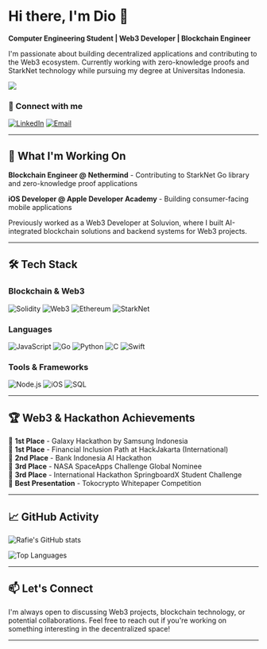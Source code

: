 
# Hi there, I'm Dio 👋

**Computer Engineering Student | Web3 Developer | Blockchain Engineer**

I'm passionate about building decentralized applications and contributing to the Web3 ecosystem. Currently working with zero-knowledge proofs and StarkNet technology while pursuing my degree at Universitas Indonesia.

![](https://leetcard.jacoblin.cool/rafieamandio?ext=heatmap)

### 🔗 Connect with me
[![LinkedIn](https://img.shields.io/badge/LinkedIn-0077B5?style=for-the-badge&logo=linkedin&logoColor=white)](https://www.linkedin.com/in/rafieamandio/)
[![Email](https://img.shields.io/badge/Email-D14836?style=for-the-badge&logo=gmail&logoColor=white)](mailto:rafieamandio@gmail.com)

---

## 💼 What I'm Working On

**Blockchain Engineer @ Nethermind** - Contributing to StarkNet Go library and zero-knowledge proof applications

**iOS Developer @ Apple Developer Academy** - Building consumer-facing mobile applications

Previously worked as a Web3 Developer at Soluvion, where I built AI-integrated blockchain solutions and backend systems for Web3 projects.

---

## 🛠️ Tech Stack

### Blockchain & Web3
![Solidity](https://img.shields.io/badge/Solidity-363636?style=for-the-badge&logo=solidity&logoColor=white)
![Web3](https://img.shields.io/badge/Web3-F16822?style=for-the-badge&logo=web3.js&logoColor=white)
![Ethereum](https://img.shields.io/badge/Ethereum-3C3C3D?style=for-the-badge&logo=ethereum&logoColor=white)
![StarkNet](https://img.shields.io/badge/StarkNet-000000?style=for-the-badge&logo=starknet&logoColor=white)

### Languages
![JavaScript](https://img.shields.io/badge/JavaScript-F7DF1E?style=for-the-badge&logo=javascript&logoColor=black)
![Go](https://img.shields.io/badge/Go-00ADD8?style=for-the-badge&logo=go&logoColor=white)
![Python](https://img.shields.io/badge/Python-3776AB?style=for-the-badge&logo=python&logoColor=white)
![C](https://img.shields.io/badge/C-00599C?style=for-the-badge&logo=c&logoColor=white)
![Swift](https://img.shields.io/badge/Swift-FA7343?style=for-the-badge&logo=swift&logoColor=white)

### Tools & Frameworks
![Node.js](https://img.shields.io/badge/Node.js-43853D?style=for-the-badge&logo=node.js&logoColor=white)
![iOS](https://img.shields.io/badge/iOS-000000?style=for-the-badge&logo=ios&logoColor=white)
![SQL](https://img.shields.io/badge/SQL-4479A1?style=for-the-badge&logo=mysql&logoColor=white)

---

## 🏆 Web3 & Hackathon Achievements

🥇 **1st Place** - Galaxy Hackathon by Samsung Indonesia  
🥇 **1st Place** - Financial Inclusion Path at HackJakarta (International)  
🥈 **2nd Place** - Bank Indonesia AI Hackathon  
🥉 **3rd Place** - NASA SpaceApps Challenge Global Nominee  
🥉 **3rd Place** - International Hackathon SpringboardX Student Challenge  
🏅 **Best Presentation** - Tokocrypto Whitepaper Competition


---

## 📈 GitHub Activity

![Rafie's GitHub stats](https://github-readme-stats.vercel.app/api?username=rafieamandio&show_icons=true&theme=radical&hide_rank=true)

![Top Languages](https://github-readme-stats.vercel.app/api/top-langs/?username=rafieamandio&layout=compact&theme=radical)

---

## 📫 Let's Connect

I'm always open to discussing Web3 projects, blockchain technology, or potential collaborations. Feel free to reach out if you're working on something interesting in the decentralized space!

---


